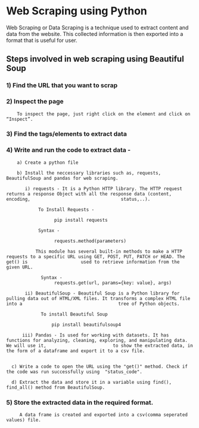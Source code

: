 # Web Scraping using Python

Web Scraping or Data Scraping is a technique used to extract content and data from the website. This collected information is then exported into a format that is useful for user.

## Steps involved in web scraping using Beautiful Soup
   ### 1) Find the URL that you want to scrap
   
   ### 2) Inspect the page
   
        To inspect the page, just right click on the element and click on “Inspect”. 
        
   ### 3) Find the tags/elements to extract data
   
   ### 4) Write and run the code to extract data - 
      
        a) Create a python file
        
        b) Install the neccessary libraries such as, requests, BeautifulSoup and pandas for web scraping. 
             
           i) requests - It is a Python HTTP library. The HTTP request returns a response Object with all the response data (content, encoding,                                  status,..). 
    
                To Install Requests - 
          
                      pip install requests
    
                Syntax - 
          
                      requests.method(parameters)
    
               This module has several built-in methods to make a HTTP requests to a specific URL using GET, POST, PUT, PATCH or HEAD. The get() is                    used to retrieve information from the given URL.
                  
                 Syntax -
                      requests.get(url, params={key: value}, args)
           
           ii) BeautifulSoup - Beautiful Soup is a Python library for pulling data out of HTML/XML files. It transforms a complex HTML file into a                                    tree of Python objects.
      
                 To install Beautiful Soup
          
                     pip install beautifulsoup4
          
          iii) Pandas - Is used for working with datasets. It has functions for analyzing, cleaning, exploring, and manipulating data. We will use it,                         to show the extracted data, in the form of a dataframe and export it to a csv file.
          
      
      c) Write a code to open the URL using the "get()" method. Check if the code was run successfully using  "status_code".
      
      d) Extract the data and store it in a variable using find(), find_all() method from BeautifulSoup.
      
  ### 5) Store the extracted data in the required format.
  
         A data frame is created and exported into a csv(comma seperated values) file.
           
